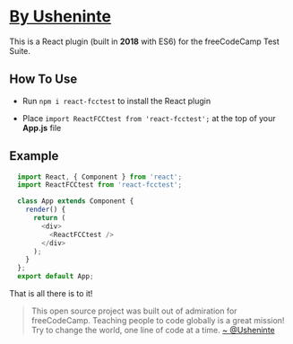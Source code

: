 # [By Usheninte](https://twitter.com/Usheninte)

This is a React plugin (built in **2018** with ES6) for the freeCodeCamp Test Suite.

## How To Use

* Run `npm i react-fcctest` to install the React plugin

* Place `import ReactFCCtest from 'react-fcctest';` at the top of your **App.js** file

## Example

```javascript
  import React, { Component } from 'react';
  import ReactFCCtest from 'react-fcctest';

  class App extends Component {
    render() {
      return (
        <div>
          <ReactFCCtest />
        </div>
      );
    }
  };
  export default App;

```

That is all there is to it!

> This open source project was built out of admiration for freeCodeCamp. Teaching people to code globally is a great mission! Try to change the world, one line of code at a time.
[~ @Usheninte](https://twitter.com/Usheninte)